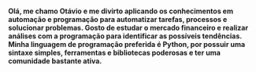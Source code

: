 
#### Olá, me chamo Otávio e me divirto aplicando os conhecimentos em automação e programação para automatizar tarefas, processos e solucionar problemas. Gosto de estudar o mercado financeiro e realizar análises com a programação para identificar as possíveis tendências. Minha linguagem de programação preferida é Python, por possuir uma sintaxe simples, ferramentas e bibliotecas poderosas e ter uma comunidade bastante ativa.